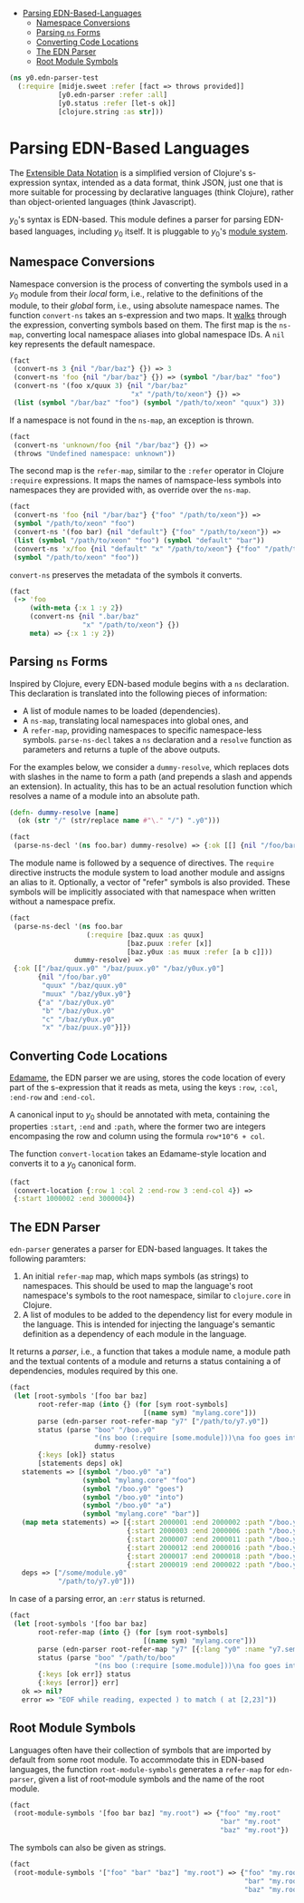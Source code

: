 * [Parsing EDN-Based-Languages](#parsing-edn-based-languages)
  * [Namespace Conversions](#namespace-conversions)
  * [Parsing `ns` Forms](#parsing-`ns`-forms)
  * [Converting Code Locations](#converting-code-locations)
  * [The EDN Parser](#the-edn-parser)
  * [Root Module Symbols](#root-module-symbols)
```clojure
(ns y0.edn-parser-test
  (:require [midje.sweet :refer [fact => throws provided]]
            [y0.edn-parser :refer :all]
            [y0.status :refer [let-s ok]]
            [clojure.string :as str]))

```
# Parsing EDN-Based Languages

The [Extensible Data Notation](https://github.com/edn-format/edn) is a
simplified version of Clojure's s-expression syntax, intended as a data
format, think JSON, just one that is more suitable for processing by
declarative languages (think Clojure), rather than object-oriented languages
(think Javascript).

$y_0$'s syntax is EDN-based. This module defines a parser for parsing
EDN-based languages, including $y_0$ itself. It is pluggable to $y_0$'s
[module system](polyglot_loader.md).

## Namespace Conversions

Namespace conversion is the process of converting the symbols used in a $y_0$
module from their _local_ form, i.e., relative to the definitions of the
module, to their _global_ form, i.e., using absolute namespace names.
The function `convert-ns` takes an s-expression and two maps. It
[walks](term_utils.md#meta-preserving-postwalk) through the expression,
converting symbols based on them.
The first map is the `ns-map`, converting local namespace aliases into global
namespace IDs. A `nil` key represents the default namespace.
```clojure
(fact
 (convert-ns 3 {nil "/bar/baz"} {}) => 3
 (convert-ns 'foo {nil "/bar/baz"} {}) => (symbol "/bar/baz" "foo")
 (convert-ns '(foo x/quux 3) {nil "/bar/baz"
                              "x" "/path/to/xeon"} {}) =>
 (list (symbol "/bar/baz" "foo") (symbol "/path/to/xeon" "quux") 3))

```
If a namespace is not found in the `ns-map`, an exception is thrown.
```clojure
(fact
 (convert-ns 'unknown/foo {nil "/bar/baz"} {}) =>
 (throws "Undefined namespace: unknown"))

```
The second map is the `refer-map`, similar to the `:refer` operator in Clojure `:require` expressions.
It maps the names of namspace-less symbols into namespaces they are provided with, as override over
the `ns-map`.
```clojure
(fact
 (convert-ns 'foo {nil "/bar/baz"} {"foo" "/path/to/xeon"}) =>
 (symbol "/path/to/xeon" "foo")
 (convert-ns '(foo bar) {nil "default"} {"foo" "/path/to/xeon"}) =>
 (list (symbol "/path/to/xeon" "foo") (symbol "default" "bar"))
 (convert-ns 'x/foo {nil "default" "x" "/path/to/xeon"} {"foo" "/path/to/xeon"}) =>
 (symbol "/path/to/xeon" "foo"))

```
`convert-ns` preserves the metadata of the symbols it converts.
```clojure
(fact
 (-> 'foo
     (with-meta {:x 1 :y 2})
     (convert-ns {nil ".bar/baz"
                  "x" "/path/to/xeon"} {})
     meta) => {:x 1 :y 2})

```
## Parsing `ns` Forms

Inspired by Clojure, every EDN-based module begins with a `ns` declaration.
This declaration is translated into the following pieces of information:
* A list of module names to be loaded (dependencies).
* A `ns-map`, translating local namespaces into global ones, and
* A `refer-map`, providing namespaces to specific namespace-less symbols.
`parse-ns-decl` takes a `ns` declaration and a `resolve` function as
parameters and returns a tuple of the above outputs.

For the examples below, we consider a `dummy-resolve`, which replaces dots
with slashes in the name to form a path (and prepends a slash and appends an
extension). In actuality, this has to be an actual resolution function which
resolves a name of a module into an absolute path.
```clojure
(defn- dummy-resolve [name]
  (ok (str "/" (str/replace name #"\." "/") ".y0")))

(fact
 (parse-ns-decl '(ns foo.bar) dummy-resolve) => {:ok [[] {nil "/foo/bar.y0"} {}]})

```
The module name is followed by a sequence of directives. The `require` directive instructs the module system
to load another module and assigns an alias to it.
Optionally, a vector of "refer" symbols is also provided.
These symbols will be implicitly associated with that namespace when written without a namespace prefix.
```clojure
(fact
 (parse-ns-decl '(ns foo.bar
                   (:require [baz.quux :as quux]
                             [baz.puux :refer [x]]
                             [baz.y0ux :as muux :refer [a b c]]))
                dummy-resolve) =>
 {:ok [["/baz/quux.y0" "/baz/puux.y0" "/baz/y0ux.y0"]
       {nil "/foo/bar.y0"
        "quux" "/baz/quux.y0"
        "muux" "/baz/y0ux.y0"}
       {"a" "/baz/y0ux.y0"
        "b" "/baz/y0ux.y0"
        "c" "/baz/y0ux.y0"
        "x" "/baz/puux.y0"}]})

```
## Converting Code Locations

[Edamame](https://github.com/borkdude/edamame), the EDN parser we are using,
stores the code location of every part of the s-expression that it reads as
meta, using the keys `:row`, `:col`, `:end-row` and `:end-col`.

A canonical input to $y_0$ should be annotated with meta, containing the
properties `:start`, `:end` and `:path`, where the former two are integers
encompasing the row and column using the formula `row*10^6 + col`.

The function `convert-location` takes an Edamame-style location and converts
it to a $y_0$ canonical form.
```clojure
(fact
 (convert-location {:row 1 :col 2 :end-row 3 :end-col 4}) =>
 {:start 1000002 :end 3000004})

```
## The EDN Parser

`edn-parser` generates a parser for EDN-based languages. It takes the
following paramters:
1. An initial `refer-map` map, which maps symbols (as strings) to namespaces.
   This should be used to map the language's root namespace's symbols to the
   root namespace, similar to `clojure.core` in Clojure.
2. A list of modules to be added to the dependency list for every module in
   the language. This is intended for injecting the language's semantic
   definition as a dependency of each module in the language.

It returns a _parser_, i.e., a function that takes a module name, a module
path and the textual contents of a module and returns a status containing a
of dependencies, modules required by this one.
```clojure
(fact
 (let [root-symbols '[foo bar baz]
       root-refer-map (into {} (for [sym root-symbols]
                                 [(name sym) "mylang.core"]))
       parse (edn-parser root-refer-map "y7" ["/path/to/y7.y0"])
       status (parse "boo" "/boo.y0"
                     "(ns boo (:require [some.module]))\na foo goes into a bar"
                     dummy-resolve)
       {:keys [ok]} status
       [statements deps] ok]
   statements => [(symbol "/boo.y0" "a")
                  (symbol "mylang.core" "foo")
                  (symbol "/boo.y0" "goes")
                  (symbol "/boo.y0" "into")
                  (symbol "/boo.y0" "a")
                  (symbol "mylang.core" "bar")]
   (map meta statements) => [{:start 2000001 :end 2000002 :path "/boo.y0"}
                             {:start 2000003 :end 2000006 :path "/boo.y0"}
                             {:start 2000007 :end 2000011 :path "/boo.y0"}
                             {:start 2000012 :end 2000016 :path "/boo.y0"}
                             {:start 2000017 :end 2000018 :path "/boo.y0"}
                             {:start 2000019 :end 2000022 :path "/boo.y0"}]
   deps => ["/some/module.y0"
            "/path/to/y7.y0"]))

```
In case of a parsing error, an `:err` status is returned.
```clojure
(fact
 (let [root-symbols '[foo bar baz]
       root-refer-map (into {} (for [sym root-symbols]
                                 [(name sym) "mylang.core"]))
       parse (edn-parser root-refer-map "y7" [{:lang "y0" :name "y7.semantics"}])
       status (parse "boo" "/path/to/boo"
                     "(ns boo (:require [some.module]))\na foo goes into a bar (")
       {:keys [ok err]} status
       {:keys [error]} err]
   ok => nil?
   error => "EOF while reading, expected ) to match ( at [2,23]"))

```
## Root Module Symbols

Languages often have their collection of symbols that are imported by default
from some root module. To accommodate this in EDN-based languages, the
function `root-module-symbols` generates a `refer-map` for `edn-parser`,
given a list of root-module symbols and the name of the root module.
```clojure
(fact
 (root-module-symbols '[foo bar baz] "my.root") => {"foo" "my.root"
                                                    "bar" "my.root"
                                                    "baz" "my.root"})

```
The symbols can also be given as strings.
```clojure
(fact
 (root-module-symbols '["foo" "bar" "baz"] "my.root") => {"foo" "my.root"
                                                          "bar" "my.root"
                                                          "baz" "my.root"})
```

